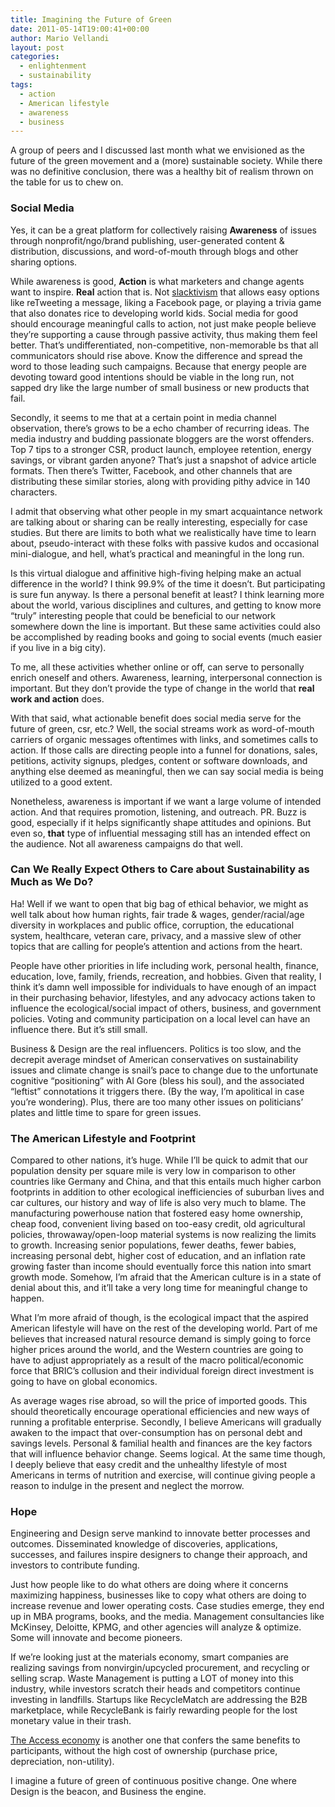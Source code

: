 ```yaml
---
title: Imagining the Future of Green
date: 2011-05-14T19:00:41+00:00
author: Mario Vellandi
layout: post
categories:
  - enlightenment
  - sustainability
tags:
  - action
  - American lifestyle
  - awareness
  - business
---
```

A group of peers and I discussed last month what we envisioned as the future of the green movement and a (more) sustainable society. While there was no definitive conclusion, there was a healthy bit of realism thrown on the table for us to chew on.

### Social Media

Yes, it can be a great platform for collectively raising **Awareness** of issues through nonprofit/ngo/brand publishing, user-generated content & distribution, discussions, and word-of-mouth through blogs and other sharing options.

While awareness is good, **Action** is what marketers and change agents want to inspire. **Real** action that is. Not [slacktivism](http://en.wikipedia.org/wiki/Slacktivism) that allows easy options like reTweeting a message, liking a Facebook page, or playing a trivia game that also donates rice to developing world kids. Social media for good should encourage meaningful calls to action, not just make people believe they&#8217;re supporting a cause through passive activity, thus making them feel better. That&#8217;s undifferentiated, non-competitive, non-memorable bs that all communicators should rise above. Know the difference and spread the word to those leading such campaigns. Because that energy people are devoting toward good intentions should be viable in the long run, not sapped dry like the large number of small business or new products that fail.

Secondly, it seems to me that at a certain point in media channel observation, there&#8217;s grows to be a echo chamber of recurring ideas. The media industry and budding passionate bloggers are the worst offenders. Top 7 tips to a stronger CSR, product launch, employee retention, energy savings, or vibrant garden anyone? That&#8217;s just a snapshot of advice article formats. Then there&#8217;s Twitter, Facebook, and other channels that are distributing these similar stories, along with providing pithy advice in 140 characters.

I admit that observing what other people in my smart acquaintance network are talking about or sharing can be really interesting, especially for case studies. But there are limits to both what we realistically have time to learn about, pseudo-interact with these folks with passive kudos and occasional mini-dialogue, and hell, what&#8217;s practical and meaningful in the long run.

Is this virtual dialogue and affinitive high-fiving helping make an actual difference in the world? I think 99.9% of the time it doesn&#8217;t. But participating is sure fun anyway. Is there a personal benefit at least? I think learning more about the world, various disciplines and cultures, and getting to know more &#8220;truly&#8221; interesting people that could be beneficial to our network somewhere down the line is important. But these same activities could also be accomplished by reading books and going to social events (much easier if you live in a big city).

To me, all these activities whether online or off, can serve to personally enrich oneself and others. Awareness, learning, interpersonal connection is important. But they don&#8217;t provide the type of change in the world that **real work and action** does.

With that said, what actionable benefit does social media serve for the future of green, csr, etc.? Well, the social streams work as word-of-mouth carriers of organic messages oftentimes with links, and sometimes calls to action. If those calls are directing people into a funnel for donations, sales, petitions, activity signups, pledges, content or software downloads, and anything else deemed as meaningful, then we can say social media is being utilized to a good extent.

Nonetheless, awareness is important if we want a large volume of intended action. And that requires promotion, listening, and outreach. PR. Buzz is good, especially if it helps significantly shape attitudes and opinions. But even so, **that** type of influential messaging still has an intended effect on the audience. Not all awareness campaigns do that well.

### Can We Really Expect Others to Care about Sustainability as Much as We Do?

Ha! Well if we want to open that big bag of ethical behavior, we might as well talk about how human rights, fair trade & wages, gender/racial/age diversity in workplaces and public office, corruption, the educational system, healthcare, veteran care, privacy, and a massive slew of other topics that are calling for people&#8217;s attention and actions from the heart.

People have other priorities in life including work, personal health, finance, education, love, family, friends, recreation, and hobbies. Given that reality, I think it&#8217;s damn well impossible for individuals to have enough of an impact in their purchasing behavior, lifestyles, and any advocacy actions taken to influence the ecological/social impact of others, business, and government policies. Voting and community participation on a local level can have an influence there. But it&#8217;s still small.

Business & Design are the real influencers. Politics is too slow, and the decrepit average mindset of American conservatives on sustainability issues and climate change is snail&#8217;s pace to change due to the unfortunate cognitive &#8220;positioning&#8221; with Al Gore (bless his soul), and the associated &#8220;leftist&#8221; connotations it triggers there. (By the way, I&#8217;m apolitical in case you&#8217;re wondering). Plus, there are too many other issues on politicians&#8217; plates and little time to spare for green issues.

### The American Lifestyle and Footprint

Compared to other nations, it&#8217;s huge. While I&#8217;ll be quick to admit that our population density per square mile is very low in comparison to other countries like Germany and China, and that this entails much higher carbon footprints in addition to other ecological inefficiencies of suburban lives and car cultures, our history and way of life is also very much to blame. The manufacturing powerhouse nation that fostered easy home ownership, cheap food, convenient living based on too-easy credit, old agricultural policies, throwaway/open-loop material systems is now realizing the limits to growth. Increasing senior populations, fewer deaths, fewer babies, increasing personal debt, higher cost of education, and an inflation rate growing faster than income should eventually force this nation into smart growth mode. Somehow, I&#8217;m afraid that the American culture is in a state of denial about this, and it&#8217;ll take a very long time for meaningful change to happen.

What I&#8217;m more afraid of though, is the ecological impact that the aspired American lifestyle will have on the rest of the developing world. Part of me believes that increased natural resource demand is simply going to force higher prices around the world, and the Western countries are going to have to adjust appropriately as a result of the macro political/economic force that BRIC&#8217;s collusion and their individual foreign direct investment is going to have on global economics.

As average wages rise abroad, so will the price of imported goods. This should theoretically encourage operational efficiencies and new ways of running a profitable enterprise. Secondly, I believe Americans will gradually awaken to the impact that over-consumption has on personal debt and savings levels. Personal & familial health and finances are the key factors that will influence behavior change. Seems logical. At the same time though, I deeply believe that easy credit and the unhealthy lifestyle of most Americans in terms of nutrition and exercise, will continue giving people a reason to indulge in the present and neglect the morrow.

### Hope

Engineering and Design serve mankind to innovate better processes and outcomes. Disseminated knowledge of discoveries, applications, successes, and failures inspire designers to change their approach, and investors to contribute funding.

Just how people like to do what others are doing where it concerns maximizing happiness, businesses like to copy what others are doing to increase revenue and lower operating costs. Case studies emerge, they end up in MBA programs, books, and the media. Management consultancies like McKinsey, Deloitte, KPMG, and other agencies will analyze & optimize. Some will innovate and become pioneers.

If we&#8217;re looking just at the materials economy, smart companies are realizing savings from nonvirgin/upcycled procurement, and recycling or selling scrap. Waste Management is putting a LOT of money into this industry, while investors scratch their heads and competitors continue investing in landfills. Startups like RecycleMatch are addressing the B2B marketplace, while RecycleBank is fairly rewarding people for the lost monetary value in their trash.

[The Access economy](../future-sharing-renting-physical-assets-technology-lisa-gansky/) is another one that confers the same benefits to participants, without the high cost of ownership (purchase price, depreciation, non-utility).

I imagine a future of green of continuous positive change. One where Design is the beacon, and Business the engine.
